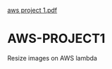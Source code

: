 [aws project 1.pdf](https://github.com/user-attachments/files/15930704/aws.project.1.pdf)
# AWS-PROJECT1
Resize images on AWS lambda
